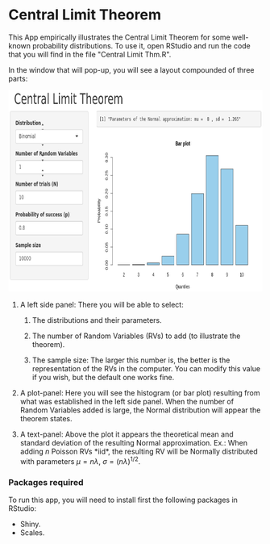 # Central Limit Theorem

This App empirically illustrates the Central Limit Theorem for some well-known probability distributions. To use it, open RStudio and run the code that you will find in the file "Central Limit Thm.R".

In the window that will pop-up, you will see a layout compounded of three parts:

<img src="https://github.com/DavidGarHeredia/teaching/blob/master/Central%20Limit%20Thm/TCL.png" alt="layout" width="600" height="400">

1. A left side panel: There you will be able to select:

	1. The distributions and their parameters.

	2. The number of Random Variables (RVs) to add (to illustrate the theorem).

	3. The sample size: The larger this number is, the better is the representation of the RVs in the computer. You can modify this value if you wish, but the default one works fine.

2. A plot-panel: Here you will see the histogram (or bar plot) resulting from what was established in the left side panel. When the number of Random Variables added is large, the Normal distribution will appear the theorem states.

3. <p>A text-panel: Above the plot it appears the theoretical mean and standard deviation of the resulting Normal approximation. Ex.: When adding <span class="math"><em>n</em></span> Poisson RVs *iid*, the resulting RV will be Normally distributed with parameters <span class="math"><em>μ</em> = <em>n</em><em>λ</em></span>, <span class="math"><em>σ</em> = (<em>n</em><em>λ</em>)<sup>1/2</sup></span>.</p>



### Packages required

To run this app, you will need to install first the following packages in RStudio:

+ Shiny.
+ Scales.
